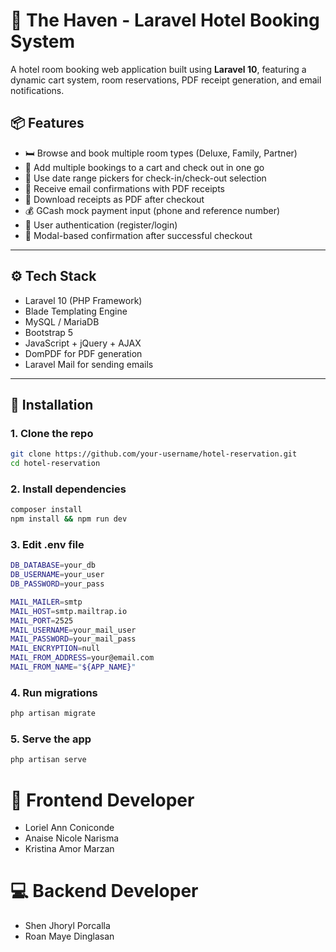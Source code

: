 # 🏨 The Haven - Laravel Hotel Booking System

A hotel room booking web application built using **Laravel 10**, featuring a dynamic cart system, room reservations, PDF receipt generation, and email notifications.

## 📦 Features

- 🛏️ Browse and book multiple room types (Deluxe, Family, Partner)
- 🛒 Add multiple bookings to a cart and check out in one go
- 📅 Use date range pickers for check-in/check-out selection
- 📧 Receive email confirmations with PDF receipts
- 📄 Download receipts as PDF after checkout
- 💰 GCash mock payment input (phone and reference number)
- 🔐 User authentication (register/login)
- 🎉 Modal-based confirmation after successful checkout

---

## ⚙️ Tech Stack

- Laravel 10 (PHP Framework)
- Blade Templating Engine
- MySQL / MariaDB
- Bootstrap 5
- JavaScript + jQuery + AJAX
- DomPDF for PDF generation
- Laravel Mail for sending emails

---

## 🚀 Installation

### 1. Clone the repo

```bash
git clone https://github.com/your-username/hotel-reservation.git
cd hotel-reservation
```

### 2. Install dependencies
```bash
composer install
npm install && npm run dev
```

### 3. Edit .env file
```bash
DB_DATABASE=your_db
DB_USERNAME=your_user
DB_PASSWORD=your_pass

MAIL_MAILER=smtp
MAIL_HOST=smtp.mailtrap.io
MAIL_PORT=2525
MAIL_USERNAME=your_mail_user
MAIL_PASSWORD=your_mail_pass
MAIL_ENCRYPTION=null
MAIL_FROM_ADDRESS=your@email.com
MAIL_FROM_NAME="${APP_NAME}"
```

### 4. Run migrations 
```bash
php artisan migrate
```
### 5. Serve the app
```bash
php artisan serve
```

# 🎀 Frontend Developer 
- Loriel Ann Coniconde
- Anaise Nicole Narisma
- Kristina Amor Marzan
  
# 💻 Backend Developer
- Shen Jhoryl Porcalla
- Roan Maye Dinglasan




